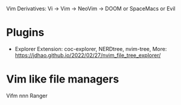 Vim Derivatives: Vi -> Vim -> NeoVim -> DOOM or SpaceMacs or Evil

# Plugins
- Explorer Extension: coc-explorer, NERDtree, nvim-tree, More: https://jdhao.github.io/2022/02/27/nvim_file_tree_explorer/

# Vim like file managers
Vifm
nnn
Ranger